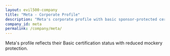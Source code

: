 ```yaml
---
layout: evil500-company
title: "Meta - Corporate Profile"
description: "Meta's corporate profile with basic sponsor-protected certification."
company_id: meta
permalink: /company/meta/
---
```


Meta's profile reflects their Basic certification status with reduced mockery protection.